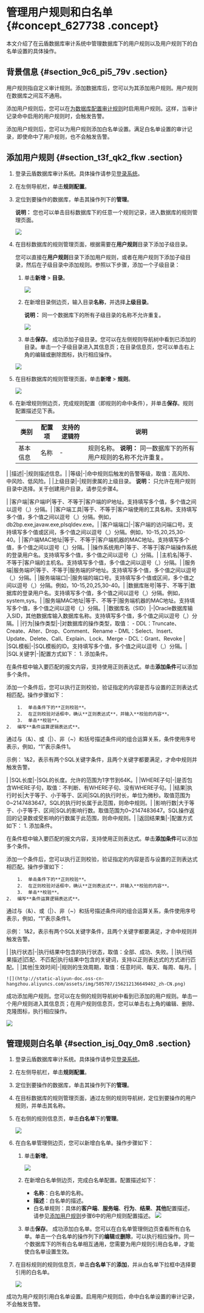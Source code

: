 # 管理用户规则和白名单 {#concept_627738 .concept}

本文介绍了在云盾数据库审计系统中管理数据库下的用户规则以及用户规则下的白名单设置的具体操作。

## 背景信息 {#section_9c6_pi5_79v .section}

用户规则指自定义审计规则。添加数据库后，您可以为其添加用户规则。用户规则在数据库之间互不通用。

添加用户规则后，您可以在[为数据库配置审计规则](cn.zh-CN/用户指南（C100）/规则配置/为数据库配置审计规则.md#)时启用用户规则。这样，当审计记录命中启用的用户规则时，会触发告警。

添加用户规则后，您可以为用户规则添加白名单设置。满足白名单设置的审计记录，即使命中了用户规则，也不会触发告警。

## 添加用户规则 {#section_t3f_qk2_fkw .section}

1.  登录云盾数据库审计系统。具体操作请参见[登录系统](cn.zh-CN/用户指南（C100）/登录系统.md#)。
2.  在左侧导航栏，单击**规则配置**。
3.  定位到要操作的数据库，单击其操作列下的**管理**。

    **说明：** 您也可以单击目标数据库下的任意一个规则记录，进入数据库的规则管理页面。

    ![](http://static-aliyun-doc.oss-cn-hangzhou.aliyuncs.com/assets/img/475478/156212136549388_zh-CN.png)

4.  在目标数据库的规则管理页面，根据需要在**用户规则**目录下添加子级目录。

    您可以直接在**用户规则**目录下添加用户规则，或者在用户规则下添加子级目录，然后在子级目录中添加规则。参照以下步骤，添加一个子级目录：

    1.  单击**新增** \> **目录**。

        ![](http://static-aliyun-doc.oss-cn-hangzhou.aliyuncs.com/assets/img/505707/156212136549399_zh-CN.png)

    2.  在新增目录侧边页，输入目录**名称**，并选择**上级目录**。

        **说明：** 同一个数据库下的所有子级目录的名称不允许重复。

        ![](http://static-aliyun-doc.oss-cn-hangzhou.aliyuncs.com/assets/img/505707/156212136649400_zh-CN.png)

    3.  单击**保存**。
    成功添加子级目录。您可以在左侧规则导航树中看到已添加的目录。单击一个子级目录进入其信息页；在目录信息页，您可以单击右上角的编辑或删除图标，执行相应操作。

    ![](http://static-aliyun-doc.oss-cn-hangzhou.aliyuncs.com/assets/img/505707/156212136649428_zh-CN.png)

5.  在目标数据库的规则管理页面，单击**新增** \> **规则**。

    ![](http://static-aliyun-doc.oss-cn-hangzhou.aliyuncs.com/assets/img/505707/156212136649401_zh-CN.png)

6.  在新增规则侧边页，完成规则配置（即规则的命中条件），并单击**保存**。规则配置描述见下表。

    |类别|配置项|支持的逻辑符|说明|
    |--|---|------|--|
    |基本信息|名称|-|规则名称。 **说明：** 同一数据库下的所有用户规则的名称不允许重复。

 |
    |描述|-|规则描述信息。|
    |等级|-|命中规则后触发的告警等级，取值：高风险、中风险、低风险。|
    |上级目录|-|规则隶属的上级目录。 **说明：** 只允许在用户规则目录中选择。关于创建用户目录，请参见步骤4。

 |
    |客户端|客户端IP|等于、不等于|客户端的IP地址。支持填写多个值，多个值之间以逗号（,）分隔。|
    |客户端工具|等于、不等于|客户端使用的工具名称。支持填写多个值，多个值之间以逗号（,）分隔。例如，db2bp.exe,javaw.exe,plsqldev.exe。|
    |客户端端口|-|客户端的访问端口号。支持填写多个值或区间，多个值之间以逗号（,）分隔。例如，10-15,20,25,30-40。|
    |客户端MAC地址|等于、不等于|客户端机器的MAC地址。支持填写多个值，多个值之间以逗号（,）分隔。|
    |操作系统用户|等于、不等于|客户端操作系统的登录用户名。支持填写多个值，多个值之间以逗号（,）分隔。|
    |主机名|等于、不等于|客户端的主机名。支持填写多个值，多个值之间以逗号（,）分隔。|
    |服务端|服务端IP|等于、不等于|服务端的IP地址。支持填写多个值，多个值之间以逗号（,）分隔。|
    |服务端端口|-|服务端的端口号。支持填写多个值或区间，多个值之间以逗号（,）分隔。例如，10-15,20,25,30-40。|
    |数据库账号|等于、不等于|数据库的登录用户名。支持填写多个值，多个值之间以逗号（,）分隔。例如，system,sys。|
    |服务端MAC地址|等于、不等于|服务端机器的MAC地址。支持填写多个值，多个值之间以逗号（,）分隔。|
    |数据库名（SID）|-|Oracle数据库输入SID，其他数据库输入数据库名称。支持填写多个值，多个值之间以逗号（,）分隔。|
    |行为|操作类型|-|对数据库的操作类型，取值：     -   DDL：Truncate、Create、Alter、Drop、Comment、Rename
    -   DML：Select、Insert、Update、Delete、Call、Explain、Lock、Merge
    -   DCL：Grant、Revoke
 |
    |SQL模板|-|SQL模板的ID。支持填写多个值，多个值之间以逗号（,）分隔。|
    |SQL关键字|-|配置方式如下：     1.  添加条件。

在条件框中输入要匹配的报文内容，支持使用正则表达式。单击**添加条件**可以添加多个条件。

添加一个条件后，您可以执行正则校验，验证指定的内容是否与设置的正则表达式相匹配。操作步骤如下：

        1.  单击条件下的**正则校验**。
        2.  在正则校验对话框中，确认**正则表达式**，并输入**校验的内容**。
        3.  单击**校验**。
    2.  编写**条件运算逻辑表达式**。

通过与（&）、或（|）、非（~）和括号描述条件间的组合运算关系，条件使用序号表示，例如，“1”表示条件1。

示例： 1&2，表示有两个SQL关键字条件，且两个关键字都要满足，才命中规则并触发告警。

 |
    |SQL长度|-|SQL的长度。允许的范围为1字节到64K。|
    |WHERE子句|-|是否包含WHERE子句，取值：不判断、有WHERE子句、没有WHERE子句。|
    |结果|执行时长|大于等于、小于等于、区间|SQL的执行时长，单位为微秒。取值范围为0~2147483647。SQL的执行时长属于此范围，则命中规则。|
    |影响行数|大于等于、小于等于、区间|SQL的影响行数。取值范围为0~2147483647。SQL操作返回的记录数或受影响的行数属于此范围，则命中规则。|
    |返回结果集|-|配置方式如下：     1.  添加条件。

在条件框中输入要匹配的报文内容，支持使用正则表达式。单击**添加条件**可以添加多个条件。

添加一个条件后，您可以执行正则校验，验证指定的内容是否与设置的正则表达式相匹配。操作步骤如下：

        1.  单击条件下的**正则校验**。
        2.  在正则校验对话框中，确认**正则表达式**，并输入**校验的内容**。
        3.  单击**校验**。
    2.  编写**条件运算逻辑表达式**。

通过与（&）、或（|）、非（~）和括号描述条件间的组合运算关系，条件使用序号表示，例如，“1”表示条件1。

示例： 1&2，表示有两个SQL关键字条件，且两个关键字都要满足，才命中规则并触发告警。

 |
    |执行状态|-|执行结果中包含的执行状态，取值：全部、成功、失败。|
    |执行结果描述|匹配、不匹配|执行结果中包含的关键词，支持以正则表达式的方式进行匹配。|
    |其他|生效时间|-|规则的生效周期，取值：任意时间、每天、每周、每月。|

    ![](http://static-aliyun-doc.oss-cn-hangzhou.aliyuncs.com/assets/img/505707/156212136649402_zh-CN.png)


成功添加用户规则。您可以在左侧的规则导航树中看到已添加的用户规则。单击一个用户规则进入其信息页；在用户规则信息页，您可以单击右上角的编辑、删除、克隆图标，执行相应操作。

![](http://static-aliyun-doc.oss-cn-hangzhou.aliyuncs.com/assets/img/505707/156212136649429_zh-CN.png)

## 管理规则白名单 {#section_isj_0qy_0m8 .section}

1.  登录云盾数据库审计系统。具体操作请参见[登录系统](cn.zh-CN/用户指南（C100）/登录系统.md#)。
2.  在左侧导航栏，单击**规则配置**。
3.  定位到要操作的数据库，单击其操作列下的**管理**。
4.  在目标数据库的规则管理页面，通过左侧的规则导航树，定位到要操作的用户规则，并单击其名称。
5.  在右侧的规则信息页，单击**白名单**下的**管理**。

    ![](http://static-aliyun-doc.oss-cn-hangzhou.aliyuncs.com/assets/img/505707/156212136649406_zh-CN.png)

6.  在白名单管理侧边页，您可以新增白名单。操作步骤如下：

    1.  单击**新增**。

        ![](http://static-aliyun-doc.oss-cn-hangzhou.aliyuncs.com/assets/img/505707/156212136749407_zh-CN.png)

    2.  在新增白名单侧边页，完成白名单配置。配置描述如下：

        -   **名称**：白名单的名称。
        -   **描述**：白名单的描述。
        -   白名单规则：具体的**客户端**、**服务端**、**行为**、**结果**、**其他**配置描述，请参见[添加用户规则](#section_t3f_qk2_fkw)步骤6中的用户规则配置描述。
        ![](http://static-aliyun-doc.oss-cn-hangzhou.aliyuncs.com/assets/img/505707/156212136749408_zh-CN.png)

    3.  单击**保存**。
    成功添加白名单。您可以在白名单管理侧边页查看所有白名单。单击一个白名单的操作列下的**编辑**或**删除**，可以执行相应操作。同一个数据库下的所有白名单相互通用，您需要为用户规则引用白名单，才能使白名单设置生效。

7.  在目标规则的规则信息页，单击**白名单**下的**添加**，并从白名单下拉框中选择要引用的白名单。

    ![](http://static-aliyun-doc.oss-cn-hangzhou.aliyuncs.com/assets/img/505707/156212136749409_zh-CN.png)


成功为用户规则引用白名单设置。启用用户规则后，命中白名单设置的审计记录，不会触发告警。

